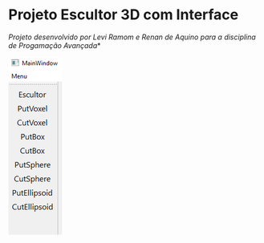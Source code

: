 # Projeto Escultor 3D com Interface
*Projeto desenvolvido por Levi Ramom e Renan de Aquino para a disciplina de Progamação Avançada**

![image1](/imagem1.png)
